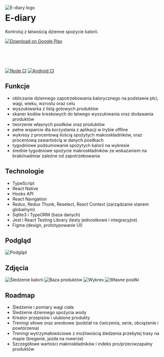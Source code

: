 <img
  src="https://i.imgur.com/vqb5yyq.png"
  data-canonical-src="https://i.imgur.com/vqb5yyq.png"
  alt="E-diary logo"
  align="left"
/>

# E-diary

Kontroluj z łatwością dzienne spożycie kalorii.

[![Download on Google 
Play](https://play.google.com/intl/en_us/badges/images/badge_new.png)](https://play.google.com/store/apps/details?id=com.ediarymobileapp)

</br >
</br >
</br >

[![Node CI](https://github.com/alk831/ediary-react-native/workflows/Node%20CI/badge.svg?branch=dev)](https://github.com/alk831/ediary-react-native/actions?query=workflow%3A%22Node+CI%22+branch%3Adev)
[![Android CI](https://github.com/alk831/ediary-react-native/workflows/Android%20CI/badge.svg?branch=dev)](https://github.com/alk831/ediary-react-native/actions?query=workflow%3A%22Android+CI%22+branch%3Adev)

## Funkcje
- obliczanie dziennego zapotrzebowania kalorycznego na podstawie płci, wagi, wieku, wzrostu oraz celu
- wyszukiwarka z listą gotowych produktów
- skaner kodów kreskowych do łatwego wyszukiwania oraz dodawania produktów
- tworzenie własnych posiłków oraz produktów
- pełne wsparcie dla korzystania z aplikacji w trybie offline
- wykresy z procentową ilością spożytych makroskładników, oraz procentową zawartością w danych posiłkach
- tygodniowe podsumowanie spożytych kalorii na wykresie
- średnie tygodniowe spożycie makroskładników ze wskazaniem na braki/nadmiar zależne od zapotrzebowania

## Technologie
- TypeScript
- React Native
- Hooks API
- React Navigation
- Redux, Redux Thunk, Reselect, React Context (zarządzanie stanem globalnym)
- Sqlite3 i TypeORM (baza danych)
- Jest i React Testing Library (testy jednostkowe i integracyjne)
- Figma (design, prototypowanie UI)

## Podgląd
![Podgląd](https://i.imgur.com/7cH5o3z.png)

## Zdjęcia
![Śledzenie kalorii](https://i.imgur.com/XMSWdiY.png)
![Baza produktów](https://i.imgur.com/22aMekg.png)
![Wykres](https://i.imgur.com/60l12BC.png)
![Własne posiłki](https://i.imgur.com/RyvtNe1.png)

## Roadmap
- Śledzenie i pomiary wagi ciała
- Śledzenie dziennego spożycia wody
- Kreator przepisów i ulubione produkty
- Treningi siłowe oraz areobowe (podział na ćwiczenia, serie, obciążenie i powtórzenia)
- Treningi wytrzymałowściowe z możliwością śledzenia przebytej trasy na mapie (bieganie, jazda na rowerze)
- Szczegółowe wartości makroskładników i indeks pro/przeciwzapalny produktów
